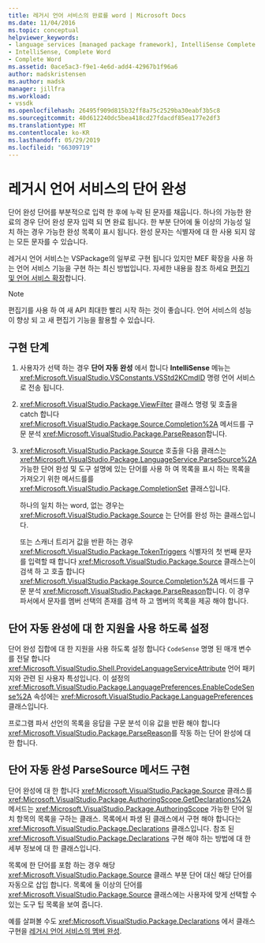 ```yaml
---
title: 레거시 언어 서비스의 완료를 word | Microsoft Docs
ms.date: 11/04/2016
ms.topic: conceptual
helpviewer_keywords:
- language services [managed package framework], IntelliSense Complete Word
- IntelliSense, Complete Word
- Complete Word
ms.assetid: 0ace5ac3-f9e1-4e6d-add4-42967b1f96a6
author: madskristensen
ms.author: madsk
manager: jillfra
ms.workload:
- vssdk
ms.openlocfilehash: 26495f909d815b32ff8a75c2529ba30eabf3b5c8
ms.sourcegitcommit: 40d612240dc5bea418cd27fdacdf85ea177e2df3
ms.translationtype: MT
ms.contentlocale: ko-KR
ms.lasthandoff: 05/29/2019
ms.locfileid: "66309719"
---
```

# <a name="word-completion-in-a-legacy-language-service"></a>레거시 언어 서비스의 단어 완성
단어 완성 단어를 부분적으로 입력 한 후에 누락 된 문자를 채웁니다. 하나의 가능한 완료의 경우 단어 완성 문자 입력 되 면 완료 됩니다. 한 부분 단어에 둘 이상의 가능성 일치 하는 경우 가능한 완성 목록이 표시 됩니다. 완성 문자는 식별자에 대 한 사용 되지 않는 모든 문자를 수 있습니다.

 레거시 언어 서비스는 VSPackage의 일부로 구현 됩니다 있지만 MEF 확장을 사용 하는 언어 서비스 기능을 구현 하는 최신 방법입니다. 자세한 내용을 참조 하세요 [편집기 및 언어 서비스 확장](../../extensibility/extending-the-editor-and-language-services.md)합니다.

> [!NOTE]
> 편집기를 사용 하 여 새 API 최대한 빨리 시작 하는 것이 좋습니다. 언어 서비스의 성능이 향상 되 고 새 편집기 기능을 활용할 수 있습니다.

## <a name="implementation-steps"></a>구현 단계

1. 사용자가 선택 하는 경우 **단어 자동 완성** 에서 합니다 **IntelliSense** 메뉴는 <xref:Microsoft.VisualStudio.VSConstants.VSStd2KCmdID> 명령 언어 서비스로 전송 됩니다.

2. <xref:Microsoft.VisualStudio.Package.ViewFilter> 클래스 명령 및 호출을 catch 합니다 <xref:Microsoft.VisualStudio.Package.Source.Completion%2A> 메서드를 구문 분석 <xref:Microsoft.VisualStudio.Package.ParseReason>합니다.

3. <xref:Microsoft.VisualStudio.Package.Source> 호출을 다음 클래스는 <xref:Microsoft.VisualStudio.Package.LanguageService.ParseSource%2A> 가능한 단어 완성 및 도구 설명에 있는 단어를 사용 하 여 목록을 표시 하는 목록을 가져오기 위한 메서드를를 <xref:Microsoft.VisualStudio.Package.CompletionSet> 클래스입니다.

    하나의 일치 하는 word, 없는 경우는 <xref:Microsoft.VisualStudio.Package.Source> 는 단어를 완성 하는 클래스입니다.

   또는 스캐너 트리거 값을 반환 하는 경우 <xref:Microsoft.VisualStudio.Package.TokenTriggers> 식별자의 첫 번째 문자를 입력할 때 합니다 <xref:Microsoft.VisualStudio.Package.Source> 클래스는이 검색 하 고 호출 합니다 <xref:Microsoft.VisualStudio.Package.Source.Completion%2A> 메서드를 구문 분석 <xref:Microsoft.VisualStudio.Package.ParseReason>합니다. 이 경우 파서에서 문자를 멤버 선택의 존재를 검색 하 고 멤버의 목록을 제공 해야 합니다.

## <a name="enabling-support-for-the-complete-word"></a>단어 자동 완성에 대 한 지원을 사용 하도록 설정
 단어 완성 집합에 대 한 지원을 사용 하도록 설정 합니다 `CodeSense` 명명 된 매개 변수를 전달 합니다 <xref:Microsoft.VisualStudio.Shell.ProvideLanguageServiceAttribute> 언어 패키지와 관련 된 사용자 특성입니다. 이 설정의 <xref:Microsoft.VisualStudio.Package.LanguagePreferences.EnableCodeSense%2A> 속성에는 <xref:Microsoft.VisualStudio.Package.LanguagePreferences> 클래스입니다.

 프로그램 파서 선언의 목록을 응답을 구문 분석 이유 값을 반환 해야 합니다 <xref:Microsoft.VisualStudio.Package.ParseReason>를 작동 하는 단어 완성에 대 한 합니다.

## <a name="implementing-complete-word-in-the-parsesource-method"></a>단어 자동 완성 ParseSource 메서드 구현
 단어 완성에 대 한 합니다 <xref:Microsoft.VisualStudio.Package.Source> 클래스를 <xref:Microsoft.VisualStudio.Package.AuthoringScope.GetDeclarations%2A> 메서드는 <xref:Microsoft.VisualStudio.Package.AuthoringScope> 가능한 단어 일치 항목의 목록을 구하는 클래스. 목록에서 파생 된 클래스에서 구현 해야 합니다는 <xref:Microsoft.VisualStudio.Package.Declarations> 클래스입니다. 참조 된 <xref:Microsoft.VisualStudio.Package.Declarations> 구현 해야 하는 방법에 대 한 세부 정보에 대 한 클래스입니다.

 목록에 한 단어를 포함 하는 경우 해당 <xref:Microsoft.VisualStudio.Package.Source> 클래스 부분 단어 대신 해당 단어를 자동으로 삽입 합니다. 목록에 둘 이상의 단어를 <xref:Microsoft.VisualStudio.Package.Source> 클래스에는 사용자에 맞게 선택할 수 있는 도구 팁 목록을 보여 줍니다.

 예를 살펴볼 수도 <xref:Microsoft.VisualStudio.Package.Declarations> 에서 클래스 구현을 [레거시 언어 서비스의 멤버 완성](../../extensibility/internals/member-completion-in-a-legacy-language-service.md).